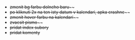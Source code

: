 - ~~zmenit bg farbu dolneho baru~~~~
- ~~po kliknuti 2x na ten isty datum v kalendari, apka crashne~~~~
- ~~zmenit hover farbu na kalendari~~~~
- ~~zvacsit pismo~~~~
- ~~pridat index subory~~
- ~~pridat komenty~~